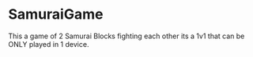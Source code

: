 # SamuraiGame
This a game of 2 Samurai Blocks fighting each other its a 1v1 that can be ONLY played in 1 device.
